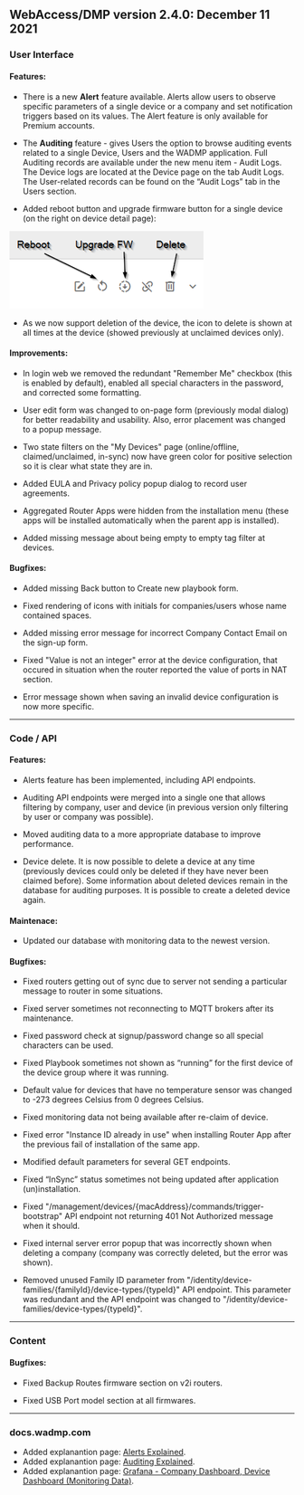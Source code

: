 ## WebAccess/DMP version 2.4.0: December 11 2021

### User Interface

#### Features:

* There is a new **Alert** feature available. Alerts allow users to observe specific parameters of a single device or a company and set notification triggers based on its values. The Alert feature is only available for Premium accounts.

* The **Auditing** feature - gives Users the option to browse auditing events related to a single Device, Users and the WADMP application. Full Auditing records are available under the new menu item - Audit Logs. The Device logs are located at the Device page on the tab Audit Logs. The User-related records can be found on the “Audit Logs” tab in the Users section.

* Added reboot button and upgrade firmware button for a single device (on the right on device detail page):

![reboot upgrade delete](/images/release-notes/2.4.0_reboot_upgrade_delete.png "reboot upgrade delete")

* As we now support deletion of the device, the icon to delete is shown at all times at the device (showed previously at unclaimed devices only).

#### Improvements:

* In login web we removed the redundant "Remember Me" checkbox (this is enabled by default), enabled all special characters in the password, and corrected some formatting.

* User edit form was changed to on-page form (previously modal dialog) for better readability and usability. Also, error placement was changed to a popup message.

* Two state filters on the "My Devices" page (online/offline, claimed/unclaimed, in-sync) now have green color for positive selection so it is clear what state they are in.

* Added EULA and Privacy policy popup dialog to record user agreements. 

* Aggregated Router Apps were hidden from the installation menu (these apps will be installed automatically when the parent app is installed).

* Added missing message about being empty to empty tag filter at devices. 

#### Bugfixes:

* Added missing Back button to Create new playbook form.

* Fixed rendering of icons with initials for companies/users whose name contained spaces.

* Added missing error message for incorrect Company Contact Email on the sign-up form.

* Fixed "Value is not an integer" error at the device configuration, that occured in situation when the router reported the value of ports in NAT section.

* Error message shown when saving an invalid device configuration is now more specific.

---

### Code / API

#### Features:

* Alerts feature has been implemented, including API endpoints.

* Auditing API endpoints were merged into a single one that allows filtering by company, user and device (in previous version only filtering by user or company was possible).

* Moved auditing data to a more appropriate database to improve performance.

* Device delete. It is now possible to delete a device at any time (previously devices could only be deleted if they have never been claimed before). Some information about deleted devices remain in the database for auditing purposes. It is possible to create a deleted device again.

#### Maintenace:

* Updated our database with monitoring data to the newest version.

#### Bugfixes:

* Fixed routers getting out of sync due to server not sending a particular message to router in some situations.

* Fixed server sometimes not reconnecting to MQTT brokers after its maintenance.

* Fixed password check at signup/password change so all special characters can be used.

* Fixed Playbook sometimes not shown as “running” for the first device of the device group where it was running.

* Default value for devices that have no temperature sensor was changed to -273 degrees Celsius from 0 degrees Celsius.

* Fixed monitoring data not being available after re-claim of device.

* Fixed error "Instance ID already in use" when installing Router App after the previous fail of installation of the same app.

* Modified default parameters for several GET endpoints.

* Fixed “InSync” status sometimes not being updated after application (un)installation.

* Fixed "/management/devices/{macAddress}/commands/trigger-bootstrap" API endpoint not returning 401 Not Authorized message when it should.

* Fixed internal server error popup that was incorrectly shown when deleting a company (company was correctly deleted, but the error was shown).
  
* Removed unused Family ID parameter from "/identity/device-families/{familyId}/device-types/{typeId}" API endpoint. This parameter was redundant and the API endpoint was changed to "/identity/device-families/device-types/{typeId}".

---

### Content

#### Bugfixes:

* Fixed Backup Routes firmware section on v2i routers.

* Fixed USB Port model section at all firmwares.

---

### docs.wadmp.com

* Added explanantion page: [Alerts Explained](https://docs.wadmp.com/explanations-discussions/alerts.html).
* Added explanantion page: [Auditing Explained](https://docs.wadmp.com/explanations-discussions/auditing.html).
* Added explanantion page: [Grafana - Company Dashboard, Device Dashboard (Monitoring Data)](https://docs.wadmp.com/explanations-discussions/grafana.html).








